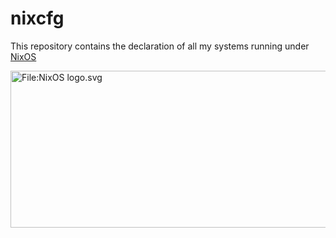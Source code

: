 # nixcfg

This repository contains the declaration of all my systems running under [NixOS](https://nixos.org/)

<meta http-equiv="content-type" content="text/html; charset=utf-8"><img alt="File:NixOS logo.svg" src="https://upload.wikimedia.org/wikipedia/commons/thumb/c/c4/NixOS_logo.svg/800px-NixOS_logo.svg.png?20200523080210" decoding="async" width="800" height="251" srcset="https://upload.wikimedia.org/wikipedia/commons/thumb/c/c4/NixOS_logo.svg/1200px-NixOS_logo.svg.png?20200523080210 1.5x, https://upload.wikimedia.org/wikipedia/commons/thumb/c/c4/NixOS_logo.svg/1600px-NixOS_logo.svg.png?20200523080210 2x" data-file-width="1543" data-file-height="484">


